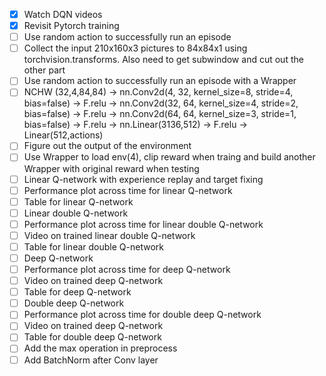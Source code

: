- [x] Watch DQN videos
- [x] Revisit Pytorch training
- [ ] Use random action to successfully run an episode
- [ ] Collect the input 210x160x3 pictures to 84x84x1 using torchvision.transforms. Also need to get subwindow and cut out the other part
- [ ] Use random action to successfully run an episode with a Wrapper
- [ ] NCHW (32,4,84,84) -> nn.Conv2d(4, 32, kernel_size=8, stride=4, bias=false) -> F.relu -> nn.Conv2d(32, 64, kernel_size=4, stride=2, bias=false) -> F.relu -> nn.Conv2d(64, 64, kernel_size=3, stride=1, bias=false) -> F.relu -> nn.Linear(3136,512) -> F.relu -> Linear(512,actions)
- [ ] Figure out the output of the environment
- [ ] Use Wrapper to load env(4), clip reward when traing and build another Wrapper with original reward when testing
- [ ] Linear Q-network with experience replay and target fixing
- [ ] Performance plot across time for linear Q-network
- [ ] Table for linear Q-network
- [ ] Linear double Q-network
- [ ] Performance plot across time for linear double Q-network 
- [ ] Video on trained linear double Q-network 
- [ ] Table for linear double Q-network  
- [ ] Deep Q-network
- [ ] Performance plot across time for deep Q-network
- [ ] Video on trained deep Q-network 
- [ ] Table for deep Q-network
- [ ] Double deep Q-network
- [ ] Performance plot across time for double deep Q-network
- [ ] Video on trained deep Q-network
- [ ] Table for double deep Q-network
- [ ] Add the max operation in preprocess
- [ ] Add BatchNorm after Conv layer
